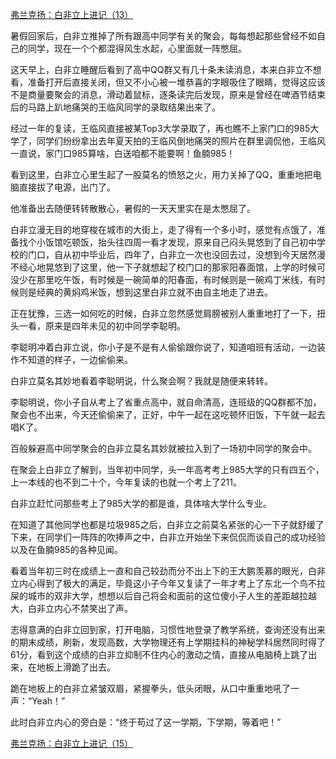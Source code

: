 <p></p><a href="https://zhuanlan.zhihu.com/p/94865176" data-draft-node="block" data-draft-type="link-card" data-image="https://pic3.zhimg.com/v2-87793be5d961d3a859fdcd6fe97c6ba6_180x120.jpg" data-image-width="760" data-image-height="265" class="internal">弗兰克扬：白非立上进记（13）</a><p>暑假回家后，白非立推掉了所有跟高中同学有关的聚会，每每想起那些曾经不如自己的同学，现在一个个都混得风生水起，心里面就一阵憋屈。</p><p>这天早上，白非立睡醒后看到了高中QQ群又有几十条未读消息，本来白非立不想看，准备打开后直接关闭，但又不小心被一堆恭喜的字眼吸住了眼睛，觉得这应该不是商量要聚会的消息，滑动着鼠标，逐条读完后发现，原来是曾经在啤酒节结束后的马路上趴地痛哭的王临风同学的录取结果出来了。</p><p>经过一年的复读，王临风直接被某Top3大学录取了，再也瞧不上家门口的985大学了，同学们纷纷拿出去年夏天拍的王临风倒地痛哭的照片在群里调侃他，王临风一直说，家门口985算啥，白送咱都不能要啊！鱼腩985！</p><p>看到这里，白非立心里生起了一股莫名的愤怒之火，用力关掉了QQ，重重地把电脑直接拔了电源，出门了。</p><p>他准备出去随便转转散散心，暑假的一天天里实在是太憋屈了。</p><p>白非立漫无目的地穿梭在城市的大街上，走了得有一个多小时，感觉有点饿了，准备找个小饭馆吃顿饭，抬头往四周一看才发现，原来自己闷头晃悠到了自己初中学校的门口，自从初中毕业后，四年了，白非立一次也没回去过，没想到今天居然漫不经心地晃悠到了这里，他一下子就想起了校门口的那家阳春面馆，上学的时候可没少在那里吃午饭，有时候是一碗简单的阳春面，有时候则是一碗鸡丁米线，有时候则是经典的黄焖鸡米饭，想到这里白非立就不由自主地走了进去。</p><p>正在犹豫，三选一如何吃的时候，白非立忽然感觉肩膀被别人重重地打了一下，扭头一看，原来是四年未见的初中同学李聪明。</p><p>李聪明冲着白非立说，你小子是不是有人偷偷跟你说了，知道咱班有活动，一边装作不知道的样子，一边偷偷来。</p><p>白非立莫名其妙地看着李聪明说，什么聚会啊？我就是随便来转转。</p><p>李聪明说，你小子自从考上了省重点高中，就自命清高，连班级的QQ群都不加，聚会也不出来，今天还偷偷来了，正好，中午一起在这吃顿怀旧饭，下午就一起去唱K了。</p><p>百般躲避高中同学聚会的白非立莫名其妙就被拉入到了一场初中同学的聚会中。</p><p>在聚会上白非立了解到，当年初中同学，头一年高考考上985大学的只有四五个，上一本线的也不到二十个，今年复读的也就一个考上了211。</p><p>白非立赶忙问那些考上了985大学的都是谁，具体啥大学什么专业。</p><p>在知道了其他同学也都是垃圾985之后，白非立之前莫名紧张的心一下子就舒缓了下来，在同学们一阵阵的吹捧声之中，白非立开始坐下来侃侃而谈自己的成功经验以及在鱼腩985的各种见闻。</p><p>看着当年初三时在成绩上一直和自己较劲而分不出上下的王大鹏羡慕的眼光，白非立内心得到了极大的满足，毕竟这小子今年又复读了一年才考上了东北一个鸟不拉屎的城市的双非大学，想想以后自己将会和面前的这位傻小子人生的差距越拉越大，白非立内心不禁笑出了声。</p><p>志得意满的白非立回到家，打开电脑，习惯性地登录了教学系统，查询还没有出来的期末成绩，刷新，发现高数，大学物理还有上学期挂科的神秘学科居然同时得了61分，看到这个成绩的白非立抑制不住内心的激动之情，直接从电脑椅上跳了出来，在地板上滑跪了出去。</p><p>跪在地板上的白非立紧皱双眉，紧握拳头，低头闭眼，从口中重重地吼了一声：“Yeah！”</p><p>此时白非立内心的旁白是：“终于苟过了这一学期，下学期，等着吧！”</p><a href="https://zhuanlan.zhihu.com/p/95412404" data-draft-node="block" data-draft-type="link-card" data-image="https://pic1.zhimg.com/v2-cd2ab1f28dc24a9312caa26da73950a0_180x120.jpg" data-image-width="908" data-image-height="297" class="internal">弗兰克扬：白非立上进记（15）</a><p></p>
